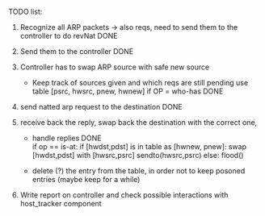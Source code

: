 TODO list:
1) Recognize all ARP packets -> also reqs, need to send them to the controller to do revNat
	DONE

2) Send them to the controller
	DONE

3) Controller has to swap ARP source with safe new source
	- Keep track of sources given and which reqs are still pending
	  use table [psrc, hwsrc, pnew, hwnew] if OP = who-has
	DONE

4) send natted arp request to the destination
	DONE

5) receive back the reply, swap back the destination with the correct one, 
	- handle replies
	DONE		
		if op == is-at:
			if [hwdst,pdst] is in table as [hwnew, pnew]:
				swap [hwdst,pdst] with [hwsrc,psrc]
				sendto(hwsrc,psrc)
			else:
				flood()
	
	- delete (?) the entry from the table, in order not to keep posoned entries (maybe keep for a while)

6) Write report on controller and check possible interactions with host_tracker component
